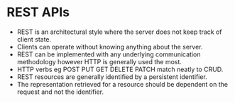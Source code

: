 # REST APIs
* REST is an architectural style where the server does not keep track of client state.
* Clients can operate without knowing anything about the server.
* REST can be implemented with any underlying communication methodology however HTTP is generally used the most.
* HTTP verbs eg POST PUT GET DELETE PATCH match neatly to CRUD.
* REST resources are generally identified by a persistent identifier.
* The representation retrieved for a resource should be dependent on the request and not the identifier.